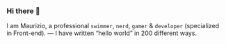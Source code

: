 ### Hi there 👋

I am Maurizio, a professional `swimmer`, `nerd`, `gamer` & `developer` (specialized in Front-end).
— I have written “hello world” in 200 different ways.

<!--
**ibbatta/ibbatta** is a ✨ _special_ ✨ repository because its `README.md` (this file) appears on your GitHub profile.

Here are some ideas to get you started:

- 🔭 I’m currently working on ...
- 🌱 I’m currently learning ...
- 👯 I’m looking to collaborate on ...
- 🤔 I’m looking for help with ...
- 💬 Ask me about ...
- 📫 How to reach me: ...
- 😄 Pronouns: ...
- ⚡ Fun fact: ...
-->
